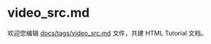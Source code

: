 video_src.md
===

欢迎您编辑 <a target="__blank" href="https://github.com/jaywcjlove/html-tutorial/blob/main/docs/tags/video_src.md">docs/tags/video_src.md</a> 文件，共建 HTML Tutorial 文档。